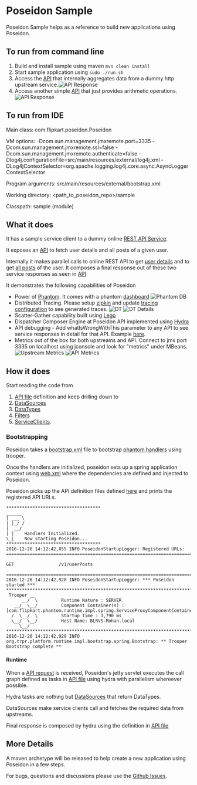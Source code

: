 Poseidon Sample
===============

Poseidon Sample helps as a reference to build new applications using Poseidon.

## To run from command line

1. Build and install sample using maven
```mvn clean install```
2. Start sample application using ```sudo ./run.sh```
3. Access the [API](http://localhost:21000/v1/userPosts?userId=1) that internally aggregates data from a dummy http upstream service.![API Response](docs/APIResponse.png)
4. Access another simple [API](http://localhost:21000/v1/arithmetic/add?num1=10&num2=5) that just provides arithmetic operations.![API Response](docs/SimpleAPIResponse.png)

## To run from IDE

Main class: com.flipkart.poseidon.Poseidon

VM options: -Dcom.sun.management.jmxremote.port=3335 -Dcom.sun.management.jmxremote.ssl=false -Dcom.sun.management.jmxremote.authenticate=false -Dlog4j.configurationFile=src/main/resources/external/log4j.xml -DLog4jContextSelector=org.apache.logging.log4j.core.async.AsyncLoggerContextSelector

Program arguments: src/main/resources/external/bootstrap.xml

Working directory: <path_to_poseidon_repo>/sample

Classpath: sample (module)

## What it does

It has a sample service client to a dummy online [REST API Service](http://jsonplaceholder.typicode.com).

It exposes an [API](http://localhost:21000/v1/userPosts?userId=1) to fetch user details and all posts of a given user.

Internally it makes parallel calls to online REST API to get [user details](http://jsonplaceholder.typicode.com/users/1) and to get [all posts](http://jsonplaceholder.typicode.com/posts?userId=1) of the user. It composes a final response out of these two service responses as seen in [API](http://localhost:21000/v1/userPosts?userId=1)

It demonstrates the following capabilities of Poseidon
+ Power of [Phantom](https://github.com/flipkart/phantom). It comes with a phantom [dashboard](http://localhost:8989/admin/dashboard)
![Phantom DB](docs/PhantomDB.png?raw=true)
+ Distributed Tracing. Please setup [zipkin](http://zipkin.io/pages/quickstart) and update [tracing configuration](src/main/resources/web.xml) to see generated traces.
![DT](docs/DT.png?raw=true)
![DT Details](docs/DTDetails.png?raw=true)
+ Scatter-Gather capability built using [Lego](https://github.com/flipkart-incubator/Lego)
+ Dispatcher Composer Engine at Poseidon API implemented using [Hydra](https://github.com/flipkart-incubator/hydra)
+ API debugging - Add whatIsWrongWithThis parameter to any API to see service responses in detail for that API. Example [here](http://localhost:21000/v1/userPosts?userId=1&whatIsWrongWithThis=).
+ Metrics out of the box for both upstreams and API. Connect to jmx port 3335 on localhost using jconsole and look for "metrics" under MBeans.
![Upstream Metrics](docs/MetricsUpstreams.png?raw=true)
![API Metrics](docs/MetricsAPI.png?raw=true)

## How it does

Start reading the code from
 1. [API file](src/main/resources/apis/userPosts.json) definition and keep drilling down to 
 2. [DataSources](src/main/java/com/flipkart/poseidon/sample/datasources)
 3. [DataTypes](src/main/java/com/flipkart/poseidon/sample/datatypes/)
 4. [Filters](src/main/java/com/flipkart/poseidon/sample/api/filters/BotFilter.java)
 5. [ServiceClients](https://github.com/flipkart-incubator/Poseidon/tree/master/sampleSC#poseidon-sample-service-client).

### Bootstrapping

Poseidon takes a [bootstrap.xml](src/main/resources/external/bootstrap.xml) file to bootstrap [phantom handlers](src/main/resources/external/spring-proxy-handler-config.xml) using trooper.

Once the handlers are initialized, poseidon sets up a spring application context using [web.xml](src/main/resources/web.xml) where the dependencies are defined and injected to Poseidon.

Poseidon picks up the API definition files defined [here](src/main/resources/apis/userPosts.json) and prints the registered API URLs.
```
************************************
______ 
| ___ \
| |_/ /
|  __/ 
| |    Handlers Initialized.
\_|    Now starting Poseidon...
************************************
2016-12-26 14:12:42,855 INFO PoseidonStartupLogger: Registered URLs: 
==========================================================================================

GET    				/v1/userPosts

==========================================================================================
2016-12-26 14:12:42,928 INFO PoseidonStartupLogger: *** Poseidon started ***
*************************************************************************
 Trooper __
      __/  \         Runtime Nature : SERVER
   __/  \__/         Component Container(s) : [com.flipkart.phantom.runtime.impl.spring.ServiceProxyComponentContainer] 
  /  \__/  \         Startup Time : 3,790 ms
  \__/  \__/         Host Name: BLRVS-Mohan.local
     \__/
*************************************************************************
2016-12-26 14:12:42,929 INFO org.trpr.platform.runtime.impl.bootstrap.spring.Bootstrap: ** Trooper Bootstrap complete **
```

#### Runtime

When a [API request](http://localhost:21000/v1/userPosts?userId=1) is received, Poseidon's jetty servlet executes the call graph defined as tasks in [API file](https://github.com/flipkart-incubator/Poseidon/blob/master/sample/src/main/resources/apis/userPosts.json#L14) using hydra with parallelism whereever possible.

Hydra tasks are nothing but [DataSources](https://github.com/flipkart-incubator/Poseidon/wiki/Data-Sources) that return DataTypes.

DataSources make service clients call and fetches the required data from upstreams.

Final response is composed by hydra using the definition in [API file](https://github.com/flipkart-incubator/Poseidon/blob/master/sample/src/main/resources/apis/userPosts.json#L29)

## More Details

A maven archetype will be released to help create a new application using Poseidon in a few steps.

For bugs, questions and discussions please use the [Github Issues](https://github.com/flipkart-incubator/Poseidon/issues). 
